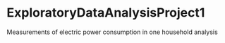 # ExploratoryDataAnalysisProject1
Measurements of electric power consumption in one household analysis
